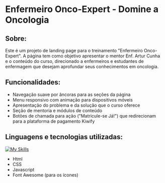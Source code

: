 # Enfermeiro Onco-Expert - Domine a Oncologia

## Sobre:
Este é um projeto de landing page para o treinamento "Enfermeiro Onco-Expert". A página tem como objetivo apresentar o mentor Enf. Artur Cunha e o conteúdo do curso, direcionado a enfermeiros e estudantes de enfermagem que desejam aprofundar seus conhecimentos em oncologia.

## Funcionalidades:
- Navegação suave por âncoras para as seções da página
- Menu responsivo com animação para dispositivos móveis
- Apresentação do problema e da solução que o curso oferece
- Seção de mentoria e módulos de conteúdo
- Botões de chamada para ação ("Matricule-se Já!") que redirecionam para a plataforma de pagamento Kiwify

## Linguagens e tecnologias utilizadas:
[![My Skills](https://skillicons.dev/icons?i=html,css,js)](https://skillicons.dev)
- Html
- CSS
- Javascript
- Font Awesome (para os ícones)